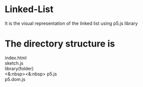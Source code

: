 # Linked-List
It is the visual representation of the linked list using p5.js library
# The directory structure is 
index.html </br>
sketch.js </br>
library(folder) </br>
  <&:nbsp><&:nbsp> p5.js </br>
  p5.dom.js
